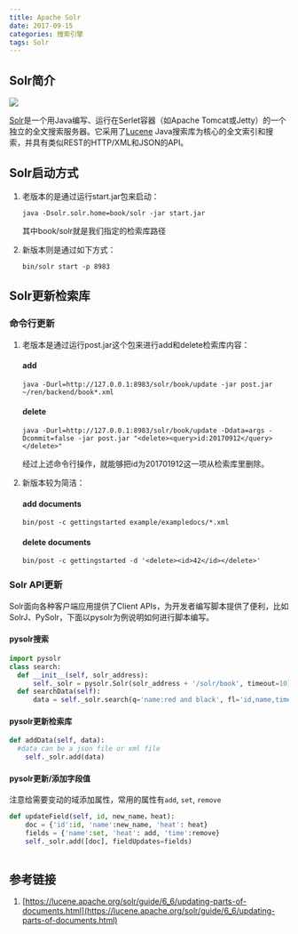 ```yaml
---
title: Apache Solr
date: 2017-09-15 
categories: 搜索引擎
tags: Solr	
---
```


## Solr简介
![](https://ws1.sinaimg.cn/large/73d640f7gy1ftl9vx234bj20fa08gtbk.jpg)

[Solr](http://lucene.apache.org/solr/)是一个用Java编写、运行在Serlet容器（如Apache Tomcat或Jetty）的一个独立的全文搜索服务器。它采用了[Lucene](http://lucene.apache.org/) Java搜索库为核心的全文索引和搜索，并具有类似REST的HTTP/XML和JSON的API。
<escape><!-- more --></escape>

## Solr启动方式

1. 老版本的是通过运行start.jar包来启动：

   ```shell
   java -Dsolr.solr.home=book/solr -jar start.jar
   ```

   其中book/solr就是我们指定的检索库路径

2. 新版本则是通过如下方式：

   ```shell
   bin/solr start -p 8983
   ```

## Solr更新检索库

### 命令行更新

1. 老版本是通过运行post.jar这个包来进行add和delete检索库内容：

   #### add

   ```shell
   java -Durl=http://127.0.0.1:8983/solr/book/update -jar post.jar ~/ren/backend/book*.xml
   ```

   #### delete

   ```shell
   java -Durl=http://127.0.0.1:8983/solr/book/update -Ddata=args -Dcommit=false -jar post.jar "<delete><query>id:20170912</query></delete>"
   ```

   经过上述命令行操作，就能够把id为201701912这一项从检索库里删除。

2. 新版本较为简洁：

   #### add documents

   ```shell
   bin/post -c gettingstarted example/exampledocs/*.xml
   ```

   #### delete documents

   ```shell
   bin/post -c gettingstarted -d '<delete><id>42</id></delete>'
   ```

### Solr API更新

Solr面向各种客户端应用提供了Client APIs，为开发者编写脚本提供了便利，比如SolrJ、PySolr，下面以pysolr为例说明如何进行脚本编写。

#### pysolr搜索

```python
import pysolr
class search:	
  def __init__(self, solr_address):
      self._solr = pysolr.Solr(solr_address + '/solr/book', timeout=10)
  def searchData(self):
      data = self._solr.search(q='name:red and black', fl='id,name,time', start=0, rows=10)
```
#### pysolr更新检索库

```python
def addData(self, data):
  #data can be a json file or xml file
	self._solr.add(data)
```

#### pysolr更新/添加字段值

注意给需要变动的域添加属性，常用的属性有`add`, `set`, `remove`

```python
def updateField(self, id, new_name，heat):
	doc = {'id':id, 'name':new_name, 'heat': heat}
	fields = {'name':set, 'heat': add, 'time':remove}
 	self._solr.add([doc], fieldUpdates=fields)
  
```

## 参考链接

1. [https://lucene.apache.org/solr/guide/6_6/updating-parts-of-documents.html](https://lucene.apache.org/solr/guide/6_6/updating-parts-of-documents.html)


